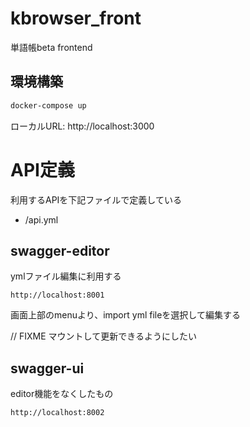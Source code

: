# kbrowser_front
単語帳beta frontend

## 環境構築
```sh
docker-compose up
```

ローカルURL: http://localhost:3000

# API定義

利用するAPIを下記ファイルで定義している

- /api.yml

## swagger-editor

ymlファイル編集に利用する

```
http://localhost:8001
```

画面上部のmenuより、import yml fileを選択して編集する

// FIXME マウントして更新できるようにしたい

## swagger-ui

editor機能をなくしたもの

```
http://localhost:8002
```
